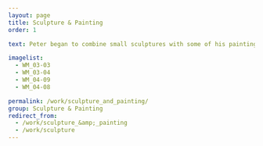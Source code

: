 ```yaml
---
layout: page
title: Sculpture & Painting
order: 1

text: Peter began to combine small sculptures with some of his paintings, often combining them with custom wooden frames and extending the paint off the canvas.

imagelist:
  - WM_03-03
  - WM_03-04
  - WM_04-09
  - WM_04-08

permalink: /work/sculpture_and_painting/
group: Sculpture & Painting
redirect_from:
  - /work/sculpture_&amp;_painting
  - /work/sculpture
---
```

